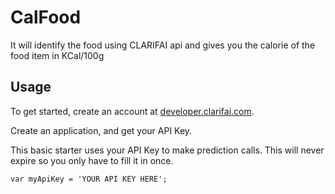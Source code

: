 # CalFood
It will identify the food using CLARIFAI api and gives you the calorie of the food item in KCal/100g


## Usage

To get started, create an account at [developer.clarifai.com](http://developer.clarifai.com).

Create an application, and get your API Key.

This basic starter uses your API Key to make prediction calls. This will never expire so you only have to fill it in once.



```
var myApiKey = 'YOUR API KEY HERE';
```


